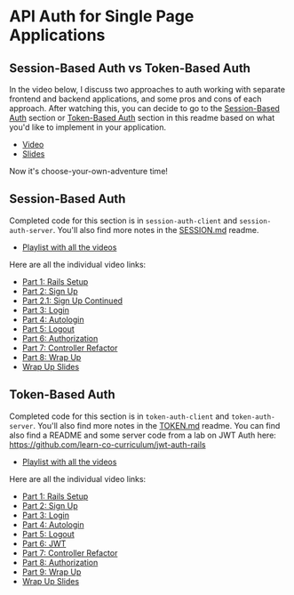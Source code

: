 # API Auth for Single Page Applications

## Session-Based Auth vs Token-Based Auth

In the video below, I discuss two approaches to auth working with separate frontend and backend applications, and some pros and cons of each approach. After watching this, you can decide to go to the [Session-Based Auth](#session-based-auth) section or [Token-Based Auth](#token-based-auth) section in this readme based on what you'd like to implement in your application.

- [Video](https://youtu.be/nYiHOdtmGFw)
- [Slides](https://docs.google.com/presentation/d/1gzsNKLIpGWuNy31aiZZE6AzD9mcET0-bw0RqgQ8j7tM/edit?usp=sharing)

Now it's choose-your-own-adventure time!

## Session-Based Auth

Completed code for this section is in `session-auth-client` and `session-auth-server`. You'll also find more notes in the [SESSION.md](SESSION.md) readme.

- [Playlist with all the videos](https://www.youtube.com/playlist?list=PLc6AmvC5Zybxn5cyGUURq73JFPkjeRGoU)

Here are all the individual video links:

- [Part 1: Rails Setup](https://youtu.be/uXxYpyLOxMs)
- [Part 2: Sign Up](https://youtu.be/ohpjaIn5jfg)
- [Part 2.1: Sign Up Continued](https://youtu.be/sfzx5w_D2Ec)
- [Part 3: Login](https://youtu.be/u2TwjA3AHDg)
- [Part 4: Autologin](https://youtu.be/qz65OwNS2hA)
- [Part 5: Logout](https://youtu.be/plzfH1n8Jaw)
- [Part 6: Authorization](https://youtu.be/QQFcga32w44)
- [Part 7: Controller Refactor](https://youtu.be/BRX30in12dE)
- [Part 8: Wrap Up](https://youtu.be/A5JI8Yfera8)
- [Wrap Up Slides](https://docs.google.com/presentation/d/1KnY32BVLWGwrT8nhxRM9kigAEV1VijYDegW60EaBvVY/edit?usp=sharing)

## Token-Based Auth

Completed code for this section is in `token-auth-client` and `token-auth-server`. You'll also find more notes in the [TOKEN.md](TOKEN.md) readme. You can find also find a README and some server code from a lab on JWT Auth here: https://github.com/learn-co-curriculum/jwt-auth-rails

- [Playlist with all the videos]()

Here are all the individual video links:

- [Part 1: Rails Setup]()
- [Part 2: Sign Up]()
- [Part 3: Login]()
- [Part 4: Autologin]()
- [Part 5: Logout]()
- [Part 6: JWT]()
- [Part 7: Controller Refactor]()
- [Part 8: Authorization]()
- [Part 9: Wrap Up]()
- [Wrap Up Slides](https://docs.google.com/presentation/d/1KnY32BVLWGwrT8nhxRM9kigAEV1VijYDegW60EaBvVY/edit?usp=sharing)